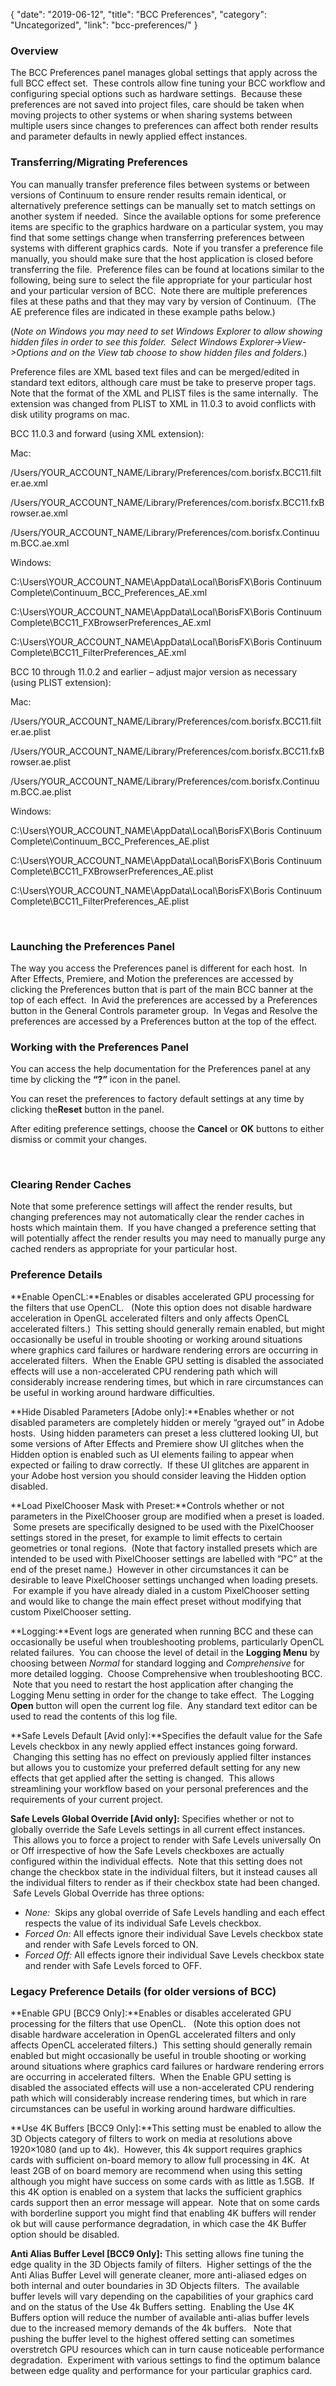 {
"date": "2019-06-12",
"title": "BCC Preferences",
"category": "Uncategorized",
"link": "bcc-preferences/"
}

 ### Overview


The BCC Preferences panel manages global settings that apply across the full BCC effect set.  These controls allow fine tuning your BCC workflow and configuring special options such as hardware settings.  Because these preferences are not saved into project files, care should be taken when moving projects to other systems or when sharing systems between multiple users since changes to preferences can affect both render results and parameter defaults in newly applied effect instances.


### 


### Transferring/Migrating Preferences


You can manually transfer preference files between systems or between versions of Continuum to ensure render results remain identical, or alternatively preference settings can be manually set to match settings on another system if needed.  Since the available options for some preference items are specific to the graphics hardware on a particular system, you may find that some settings change when transferring preferences between systems with different graphics cards.  Note if you transfer a preference file manually, you should make sure that the host application is closed before transferring the file.  Preference files can be found at locations similar to the following, being sure to select the file appropriate for your particular host and your particular version of BCC.  Note there are multiple preferences files at these paths and that they may vary by version of Continuum.  (The AE preference files are indicated in these example paths below.)


(*Note on Windows you may need to set Windows Explorer to allow showing hidden files in order to see this folder.  Select Windows Explorer->View->Options and on the View tab choose to show hidden files and folders.*)


Preference files are XML based text files and can be merged/edited in standard text editors, although care must be take to preserve proper tags.  Note that the format of the XML and PLIST files is the same internally.  The extension was changed from PLIST to XML in 11.0.3 to avoid conflicts with disk utility programs on mac.


BCC 11.0.3 and forward (using XML extension):


Mac:  

/Users/YOUR\_ACCOUNT\_NAME/Library/Preferences/com.borisfx.BCC11.filter.ae.xml


/Users/YOUR\_ACCOUNT\_NAME/Library/Preferences/com.borisfx.BCC11.fxBrowser.ae.xml


/Users/YOUR\_ACCOUNT\_NAME/Library/Preferences/com.borisfx.Continuum.BCC.ae.xml


Windows:  

C:\Users\YOUR\_ACCOUNT\_NAME\AppData\Local\BorisFX\Boris Continuum Complete\Continuum\_BCC\_Preferences\_AE.xml


C:\Users\YOUR\_ACCOUNT\_NAME\AppData\Local\BorisFX\Boris Continuum Complete\BCC11\_FXBrowserPreferences\_AE.xml


C:\Users\YOUR\_ACCOUNT\_NAME\AppData\Local\BorisFX\Boris Continuum Complete\BCC11\_FilterPreferences\_AE.xml


BCC 10 through 11.0.2 and earlier – adjust major version as necessary (using PLIST extension):


Mac:  

/Users/YOUR\_ACCOUNT\_NAME/Library/Preferences/com.borisfx.BCC11.filter.ae.plist


/Users/YOUR\_ACCOUNT\_NAME/Library/Preferences/com.borisfx.BCC11.fxBrowser.ae.plist


/Users/YOUR\_ACCOUNT\_NAME/Library/Preferences/com.borisfx.Continuum.BCC.ae.plist


Windows:  

C:\Users\YOUR\_ACCOUNT\_NAME\AppData\Local\BorisFX\Boris Continuum Complete\Continuum\_BCC\_Preferences\_AE.plist


C:\Users\YOUR\_ACCOUNT\_NAME\AppData\Local\BorisFX\Boris Continuum Complete\BCC11\_FXBrowserPreferences\_AE.plist


C:\Users\YOUR\_ACCOUNT\_NAME\AppData\Local\BorisFX\Boris Continuum Complete\BCC11\_FilterPreferences\_AE.plist


 


### Launching the Preferences Panel


The way you access the Preferences panel is different for each host.  In After Effects, Premiere, and Motion the preferences are accessed by clicking the Preferences button that is part of the main BCC banner at the top of each effect.  In Avid the preferences are accessed by a Preferences button in the General Controls parameter group.  In Vegas and Resolve the preferences are accessed by a Preferences button at the top of the effect.


### 


### Working with the Preferences Panel


You can access the help documentation for the Preferences panel at any time by clicking the **“?”** icon in the panel.


You can reset the preferences to factory default settings at any time by clicking the**Reset** button in the panel.


After editing preference settings, choose the **Cancel** or **OK** buttons to either dismiss or commit your changes.


 


### Clearing Render Caches


Note that some preference settings will affect the render results, but changing preferences may not automatically clear the render caches in hosts which maintain them.  If you have changed a preference setting that will potentially affect the render results you may need to manually purge any cached renders as appropriate for your particular host.


### 


### Preference Details


**Enable OpenCL:**Enables or disables accelerated GPU processing for the filters that use OpenCL.   (Note this option does not disable hardware acceleration in OpenGL accelerated filters and only affects OpenCL accelerated filters.)  This setting should generally remain enabled, but might occasionally be useful in trouble shooting or working around situations where graphics card failures or hardware rendering errors are occurring in accelerated filters.  When the Enable GPU setting is disabled the associated effects will use a non-accelerated CPU rendering path which will considerably increase rendering times, but which in rare circumstances can be useful in working around hardware difficulties.


**Hide Disabled Parameters [Adobe only]:**Enables whether or not disabled parameters are completely hidden or merely “grayed out” in Adobe hosts.  Using hidden parameters can preset a less cluttered looking UI, but some versions of After Effects and Premiere show UI glitches when the Hidden option is enabled such as UI elements failing to appear when expected or failing to draw correctly.  If these UI glitches are apparent in your Adobe host version you should consider leaving the Hidden option disabled.


**Load PixelChooser Mask with Preset:**Controls whether or not parameters in the PixelChooser group are modified when a preset is loaded.  Some presets are specifically designed to be used with the PixelChooser settings stored in the preset, for example to limit effects to certain geometries or tonal regions.  (Note that factory installed presets which are intended to be used with PixelChooser settings are labelled with “PC” at the end of the preset name.)  However in other circumstances it can be desirable to leave PixelChooser settings unchanged when loading presets.  For example if you have already dialed in a custom PixelChooser setting and would like to change the main effect preset without modifying that custom PixelChooser setting.


**Logging:**Event logs are generated when running BCC and these can occasionally be useful when troubleshooting problems, particularly OpenCL related failures.  You can choose the level of detail in the **Logging Menu** by choosing between *Normal* for standard logging and *Comprehensive* for more detailed logging.  Choose Comprehensive when troubleshooting BCC.  Note that you need to restart the host application after changing the Logging Menu setting in order for the change to take effect.  The Logging **Open** button will open the current log file.  Any standard text editor can be used to read the contents of this log file.


**Safe Levels Default [Avid only]:**Specifies the default value for the Safe Levels checkbox in any newly applied effect instances going forward.  Changing this setting has no effect on previously applied filter instances but allows you to customize your preferred default setting for any new effects that get applied after the setting is changed.  This allows streamlining your workflow based on your personal preferences and the requirements of your current project.


**Safe Levels Global Override [Avid only]:** Specifies whether or not to globally override the Safe Levels settings in all current effect instances.  This allows you to force a project to render with Safe Levels universally On or Off irrespective of how the Safe Levels checkboxes are actually configured within the individual effects.  Note that this setting does not change the checkbox state in the individual filters, but it instead causes all the individual filters to render as if their checkbox state had been changed.  Safe Levels Global Override has three options:


* *None:*  Skips any global override of Safe Levels handling and each effect respects the value of its individual Safe Levels checkbox.
* *Forced On:* All effects ignore their individual Save Levels checkbox state and render with Safe Levels forced to ON.
* *Forced Off:* All effects ignore their individual Save Levels checkbox state and render with Safe Levels forced to OFF.


### 


### Legacy Preference Details (for older versions of BCC)


**Enable GPU [BCC9 Only]:**Enables or disables accelerated GPU processing for the filters that use OpenCL.   (Note this option does not disable hardware acceleration in OpenGL accelerated filters and only affects OpenCL accelerated filters.)  This setting should generally remain enabled but might occasionally be useful in trouble shooting or working around situations where graphics card failures or hardware rendering errors are occurring in accelerated filters.  When the Enable GPU setting is disabled the associated effects will use a non-accelerated CPU rendering path which will considerably increase rendering times, but which in rare circumstances can be useful in working around hardware difficulties.


**Use 4K Buffers [BCC9 Only]:**This setting must be enabled to allow the 3D Objects category of filters to work on media at resolutions above 1920×1080 (and up to 4k).  However, this 4k support requires graphics cards with sufficient on-board memory to allow full processing in 4K.  At least 2GB of on board memory are recommend when using this setting although you might have success on some cards with as little as 1.5GB.  If this 4K option is enabled on a system that lacks the sufficient graphics cards support then an error message will appear.  Note that on some cards with borderline support you might find that enabling 4K buffers will render ok but will cause performance degradation, in which case the 4K Buffer option should be disabled.


**Anti Alias Buffer Level [BCC9 Only]:** This setting allows fine tuning the edge quality in the 3D Objects family of filters.  Higher settings of the the Anti Alias Buffer Level will generate cleaner, more anti-aliased edges on both internal and outer boundaries in 3D Objects filters.  The available buffer levels will vary depending on the capabilities of your graphics card and on the status of the Use 4k Buffers setting.  Enabling the Use 4K Buffers option will reduce the number of available anti-alias buffer levels due to the increased memory demands of the 4k buffers.   Note that pushing the buffer level to the highest offered setting can sometimes overstretch GPU resources which can in turn cause noticeable performance degradation.  Experiment with various settings to find the optimum balance between edge quality and performance for your particular graphics card.


 


